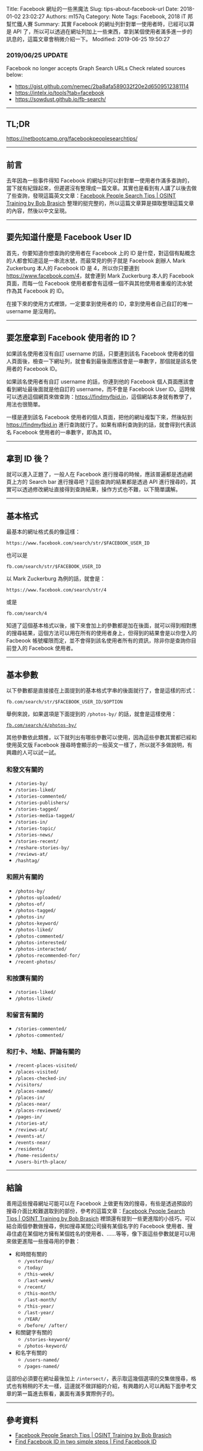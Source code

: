 Title: Facebook 網址的一些黑魔法
Slug: tips-about-facebook-url
Date: 2018-01-02 23:02:27
Authors: m157q
Category: Note
Tags: Facebook, 2018 iT 邦幫忙鐵人賽
Summary: 其實 Facebook 的網址列針對單一使用者時，已經可以算是 API 了，所以可以透過在網址列加上一些東西，拿到某個使用者滿多進一步的訊息的，這篇文章會稍微介紹一下。
Modified: 2019-06-25 19:50:27


### 2019/06/25 UPDATE

Facebook no longer accepts Graph Search URLs
Check related sources below:

- <https://gist.github.com/nemec/2ba8afa589032f20e2d6509512381114>
- <https://intelx.io/tools?tab=facebook>
- <https://sowdust.github.io/fb-search/>

---

## TL;DR

<https://netbootcamp.org/facebookpeoplesearchtips/>

---

## 前言

去年因為一些事件得知 Facebook 的網址列可以針對單一使用者作滿多查詢的，當下就有紀錄起來，但遲遲沒有整理成一篇文章。其實也是看到有人講了以後去做了些查詢，發現這篇英文文章：[Facebook People Search Tips | OSINT Training by Bob Brasich](https://netbootcamp.org/facebookpeoplesearchtips/) 整理的挺完整的，所以這篇文章算是擷取整理這篇文章的內容，然後以中文呈現。

---

## 要先知道什麼是 Facebook User ID

首先，你要知道你想查詢的使用者在 Facebook 上的 ID 是什麼，對這個有點概念的人都會知道這是一串流水號，而最常見的例子就是 Facebook 創辦人 Mark Zuckerburg 本人的 Facebook ID 是 4，所以你只要連到 <https://www.facebook.com/4>，就會連到 Mark Zuckerburg 本人的 Facebook 頁面，而每一位 Facebook 使用者都會有這樣一個不與其他使用者重複的流水號作為其 Facebook 的 ID。

在接下來的使用方式裡頭，一定要拿到使用者的 ID，拿到使用者自己自訂的唯一 username 是沒用的。

---

## 要怎麼拿到 Facebook 使用者的 ID？

如果該名使用者沒有自訂 username 的話，只要連到該名 Facebook 使用者的個人頁面後，檢查一下網址列，就會看到最後面應該會是一串數字，那個就是該名使用者的 Facebook ID。

如果該名使用者有自訂 username 的話，你連到他的 Facebook 個人頁面應該會看到網址最後面就是他自訂的 username，而不會是 Facebook User ID。這時候可以透過這個網頁來做查詢：<https://findmyfbid.in>，這個網站本身就有教學了，用法也很簡單。

一樣是連到該名 Facebook 使用者的個人頁面，把他的網址複製下來，然後貼到 <https://findmyfbid.in> 進行查詢就行了。如果有順利查詢到的話，就會得到代表該名 Facebook 使用者的一串數字，即為其 ID。

---

## 拿到 ID 後？

就可以進入正題了，一般人在 Facebook 進行搜尋的時候，應該普遍都是透過網頁上方的 Search bar 進行搜尋吧？這些查詢的結果都是透過 API 進行搜尋的，其實可以透過修改網址直接得到查詢結果，操作方式也不難，以下簡單講解。

---

## 基本格式

最基本的網址格式長的像這樣：

`https://www.facebook.com/search/str/$FACEBOOK_USER_ID`

也可以是

`fb.com/search/str/$FACEBOOK_USER_ID`

以 Mark Zuckerburg 為例的話，就會是：

`https://www.facebook.com/search/str/4`

或是

`fb.com/search/4`

知道了這個基本格式以後，接下來會加上的參數都是加在後面，就可以得到相對應的搜尋結果，這個方法可以用在所有的使用者身上，但得到的結果會是以你登入的 Facbeook 帳號權限而定，並不會得到該名使用者所有的資訊，除非你是查詢你目前登入的 Facebook 使用者。

---

## 基本參數

以下參數都是直接接在上面提到的基本格式字串的後面就行了，會是這樣的形式：

`fb.com/search/str/$FACEBOOK_USER_ID/$OPTION`

舉例來說，如果選項是下面提到的 `/photos-by/` 的話，就會是這樣使用：

[`fb.com/search/4/photos-by/`](http://fb.com/search/4/photos-by/)

其他參數依此類推，以下就列出有哪些參數可以使用，因為這些參數其實都已經和使用英文版 Facebook 搜尋時會顯示的一般英文一樣了，所以就不多做說明，有興趣的人可以試一試。

### 和發文有關的

+ `/stories-by/`
+ `/stories-liked/`
+ `/stories-commented/`
+ `/stories-publishers/`
+ `/stories-tagged/`
+ `/stories-media-tagged/`
+ `/stories-in/`
+ `/stories-topic/`
+ `/stories-news/`
+ `/stories-recent/`
+ `/reshare-stories-by/`
+ `/reviews-at/`
+ `/hashtag/`

### 和照片有關的

+ `/photos-by/`
+ `/photos-uploaded/`
+ `/photos-of/`
+ `/photos-tagged/`
+ `/photos-in/`
+ `/photos-keyword/`
+ `/photos-liked/`
+ `/photos-commented/`
+ `/photos-interested/`
+ `/photos-interacted/`
+ `/photos-recommended-for/`
+ `/recent-photos/`

### 和按讚有關的

+ `/stories-liked/`
+ `/photos-liked/`

### 和留言有關的

+ `/stories-commented/`
+ `/photos-commented/`

### 和打卡、地點、評論有關的

+ `/recent-places-visited/`
+ `/places-visited/`
+ `/places-checked-in/`
+ `/visitors/`
+ `/places-named/`
+ `/places-in/`
+ `/places-near/`
+ `/places-reviewed/`
+ `/pages-in/`
+ `/stories-at/`
+ `/reviews-at/`
+ `/events-at/`
+ `/events-near/`
+ `/residents/`
+ `/home-residents/`
+ `/users-birth-place/`

---

## 結論

善用這些搜尋網址可能可以在 Facebook 上做更有效的搜尋，有些是透過預設的搜尋介面比較難選取到的部份，參考的這篇文章：[Facebook People Search Tips | OSINT Training by Bob Brasich](https://netbootcamp.org/facebookpeoplesearchtips/) 裡頭還有提到一些更進階的小技巧，可以結合兩個參數做搜尋，例如搜尋某間公司擁有某個名字的 Facebook 使用者、搜尋住處在某個地方擁有某個姓名的使用者、……等等，像下面這些參數就是可以用來做更進階一些搜尋用的參數：

+ 和時間有關的
    + `/yesterday/`
    + `/today/`
    + `/this-week/`
    + `/last-week/`
    + `/recent/`
    + `/this-month/`
    + `/last-month/`
    + `/this-year/`
    + `/last-year/`
    + `/YEAR/`
    + `/before/ /after/`
+ 和關鍵字有關的
    + `/stories-keyword/`
    + `/photos-keyword/`
+ 和名字有關的
    + `/users-named/`
    + `/pages-named/`

這部份必須要在網址最後加上 `/intersect/`，表示取這幾個選項的交集做搜尋，格式也有稍稍的不太一樣，這邊就不做詳細的介紹，有興趣的人可以再點下面參考文章的第一篇進去察看，裏面有滿多實際例子的。

---

## 參考資料

+ [Facebook People Search Tips | OSINT Training by Bob Brasich](https://netbootcamp.org/facebookpeoplesearchtips/)
+ [Find Facebook ID in two simple steps | Find Facebook ID](https://findmyfbid.in/)
